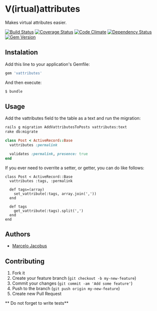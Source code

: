 # V(irtual)attributes

Makes virtual attributes easier.

[![Build Status](https://travis-ci.org/mjacobus/vattributes.png?branch=master)](https://travis-ci.org/mjacobus/vattributes)
[![Coverage Status](https://coveralls.io/repos/mjacobus/vattributes/badge.png)](https://coveralls.io/r/mjacobus/vattributes)
[![Code Climate](https://codeclimate.com/github/mjacobus/vattributes.png)](https://codeclimate.com/github/mjacobus/vattributes)
[![Dependency Status](https://gemnasium.com/mjacobus/vattributes.png)](https://gemnasium.com/mjacobus/vattributes)
[![Gem Version](https://badge.fury.io/rb/vattributes.png)](http://badge.fury.io/rb/vattributes)

## Instalation

Add this line to your application's Gemfile:

```ruby
gem 'vattributes'
```

And then execute:

```bash
$ bundle
```

## Usage

Add the vattributes field to the table as a text and run the migration:

```bash
rails g migration AddVattributesToPosts vattributes:text
rake db:migrate
```

```ruby
class Post < ActiveRecord::Base
  vattributes :permalink

  validates :permalink, presence: true
end
```

If you ever need to overrite a setter, or getter, you can do like follows:

```
class Post < ActiveRecord::Base
  vattributes :tags, :permalink

  def tags=(array)
    set_vattribute(:tags, array.join(','))
  end

  def tags
    get_vattribute(:tags).split(',')
  end
end
```

## Authors

- [Marcelo Jacobus](https://github.com/mjacobus)

## Contributing

1. Fork it
2. Create your feature branch (`git checkout -b my-new-feature`)
3. Commit your changes (`git commit -am 'Add some feature'`)
4. Push to the branch (`git push origin my-new-feature`)
5. Create new Pull Request

** Do not forget to write tests**
